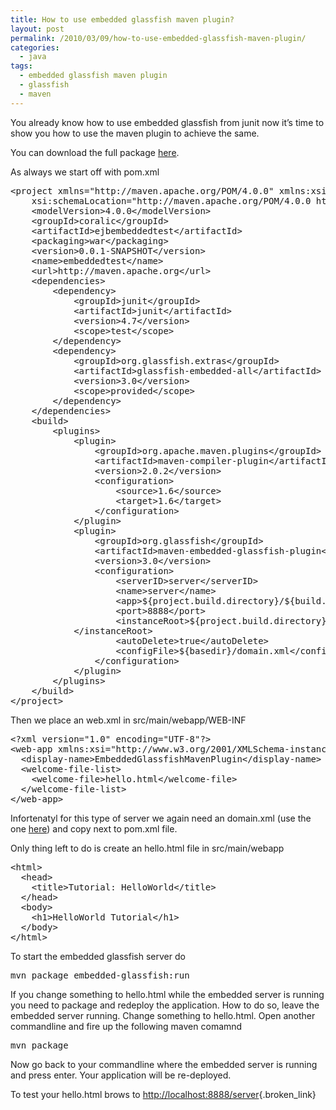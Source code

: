 ```yaml
---
title: How to use embedded glassfish maven plugin?
layout: post
permalink: /2010/03/09/how-to-use-embedded-glassfish-maven-plugin/
categories:
  - java
tags:
  - embedded glassfish maven plugin
  - glassfish
  - maven
---
```

You already know how to use embedded glassfish from junit now it&#8217;s time to show you how to use the maven plugin to achieve the same.<!--more-->

You can download the full package [here][1].

As always we start off with pom.xml

<pre class="brush: xml; title: ; notranslate" title="">&lt;project xmlns="http://maven.apache.org/POM/4.0.0" xmlns:xsi="http://www.w3.org/2001/XMLSchema-instance"
	xsi:schemaLocation="http://maven.apache.org/POM/4.0.0 http://maven.apache.org/maven-v4_0_0.xsd"&gt;
	&lt;modelVersion&gt;4.0.0&lt;/modelVersion&gt;
	&lt;groupId&gt;coralic&lt;/groupId&gt;
	&lt;artifactId&gt;ejbembeddedtest&lt;/artifactId&gt;
	&lt;packaging&gt;war&lt;/packaging&gt;
	&lt;version&gt;0.0.1-SNAPSHOT&lt;/version&gt;
	&lt;name&gt;embeddedtest&lt;/name&gt;
	&lt;url&gt;http://maven.apache.org&lt;/url&gt;
	&lt;dependencies&gt;
		&lt;dependency&gt;
			&lt;groupId&gt;junit&lt;/groupId&gt;
			&lt;artifactId&gt;junit&lt;/artifactId&gt;
			&lt;version&gt;4.7&lt;/version&gt;
			&lt;scope&gt;test&lt;/scope&gt;
		&lt;/dependency&gt;
		&lt;dependency&gt;
			&lt;groupId&gt;org.glassfish.extras&lt;/groupId&gt;
			&lt;artifactId&gt;glassfish-embedded-all&lt;/artifactId&gt;
			&lt;version&gt;3.0&lt;/version&gt;
			&lt;scope&gt;provided&lt;/scope&gt;
		&lt;/dependency&gt;
	&lt;/dependencies&gt;
	&lt;build&gt;
		&lt;plugins&gt;
			&lt;plugin&gt;
				&lt;groupId&gt;org.apache.maven.plugins&lt;/groupId&gt;
				&lt;artifactId&gt;maven-compiler-plugin&lt;/artifactId&gt;
				&lt;version&gt;2.0.2&lt;/version&gt;
				&lt;configuration&gt;
					&lt;source&gt;1.6&lt;/source&gt;
					&lt;target&gt;1.6&lt;/target&gt;
				&lt;/configuration&gt;
			&lt;/plugin&gt;
			&lt;plugin&gt;
				&lt;groupId&gt;org.glassfish&lt;/groupId&gt;
				&lt;artifactId&gt;maven-embedded-glassfish-plugin&lt;/artifactId&gt;
				&lt;version&gt;3.0&lt;/version&gt;
				&lt;configuration&gt;
					&lt;serverID&gt;server&lt;/serverID&gt;
					&lt;name&gt;server&lt;/name&gt;
					&lt;app&gt;${project.build.directory}/${build.finalName}.war&lt;/app&gt;
					&lt;port&gt;8888&lt;/port&gt;
					&lt;instanceRoot&gt;${project.build.directory}/gfe-${maven.build.timestamp}
			&lt;/instanceRoot&gt;
					&lt;autoDelete&gt;true&lt;/autoDelete&gt;
					&lt;configFile&gt;${basedir}/domain.xml&lt;/configFile&gt;
				&lt;/configuration&gt;
			&lt;/plugin&gt;
		&lt;/plugins&gt;
	&lt;/build&gt;
&lt;/project&gt;
</pre>

Then we place an web.xml in src/main/webapp/WEB-INF

<pre class="brush: xml; title: ; notranslate" title="">&lt;?xml version="1.0" encoding="UTF-8"?&gt;
&lt;web-app xmlns:xsi="http://www.w3.org/2001/XMLSchema-instance" xmlns="http://java.sun.com/xml/ns/javaee" xmlns:web="http://java.sun.com/xml/ns/javaee/web-app_2_5.xsd" xsi:schemaLocation="http://java.sun.com/xml/ns/javaee http://java.sun.com/xml/ns/javaee/web-app_2_5.xsd" id="WebApp_ID" version="2.5"&gt;
  &lt;display-name&gt;EmbeddedGlassfishMavenPlugin&lt;/display-name&gt;
  &lt;welcome-file-list&gt;
    &lt;welcome-file&gt;hello.html&lt;/welcome-file&gt;
  &lt;/welcome-file-list&gt;
&lt;/web-app&gt;
</pre>

Infortenatyl for this type of server we again need an domain.xml (use the one [here][2]) and copy next to pom.xml file.

Only thing left to do is create an hello.html file in src/main/webapp

<pre class="brush: xml; title: ; notranslate" title="">&lt;html&gt;
  &lt;head&gt;
    &lt;title&gt;Tutorial: HelloWorld&lt;/title&gt;
  &lt;/head&gt;
  &lt;body&gt;
    &lt;h1&gt;HelloWorld Tutorial&lt;/h1&gt;
  &lt;/body&gt;
&lt;/html&gt;
</pre>

To start the embedded glassfish server do

<pre class="brush: bash; title: ; notranslate" title="">mvn package embedded-glassfish:run
</pre>

If you change something to hello.html while the embedded server is running you need to package and redeploy the application. How to do so, leave the embedded server running. Change something to hello.html. Open another commandline and fire up the following maven comamnd

<pre class="brush: bash; title: ; notranslate" title="">mvn package
</pre>

Now go back to your commandline where the embedded server is running and press enter. Your application will be re-deployed.

To test your hello.html brows to <http://localhost:8888/server>{.broken_link}

 [1]: http://files.coralic.nl/embeddedglassfishmavenplugin.zip
 [2]: http://blog.coralic.nl/2010/03/08/how-to-test-ejb3-1-with-embedded-container/